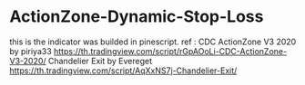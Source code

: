 # ActionZone-Dynamic-Stop-Loss
this is the indicator was builded in pinescript.
ref :
CDC ActionZone V3 2020 by piriya33
https://th.tradingview.com/script/rGpAOoLi-CDC-ActionZone-V3-2020/
Chandelier Exit by Evereget
https://th.tradingview.com/script/AqXxNS7j-Chandelier-Exit/


